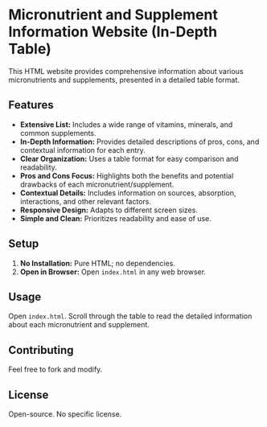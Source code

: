 # Micronutrient and Supplement Information Website (In-Depth Table)

This HTML website provides comprehensive information about various micronutrients and supplements, presented in a detailed table format.

## Features

*   **Extensive List:** Includes a wide range of vitamins, minerals, and common supplements.
*   **In-Depth Information:** Provides detailed descriptions of pros, cons, and contextual information for each entry.
*   **Clear Organization:** Uses a table format for easy comparison and readability.
*   **Pros and Cons Focus:** Highlights both the benefits and potential drawbacks of each micronutrient/supplement.
*   **Contextual Details:** Includes information on sources, absorption, interactions, and other relevant factors.
*   **Responsive Design:** Adapts to different screen sizes.
*   **Simple and Clean:** Prioritizes readability and ease of use.

## Setup

1.  **No Installation:** Pure HTML; no dependencies.
2.  **Open in Browser:** Open `index.html` in any web browser.

## Usage

Open `index.html`. Scroll through the table to read the detailed information about each micronutrient and supplement.

## Contributing

Feel free to fork and modify.

## License

Open-source. No specific license.